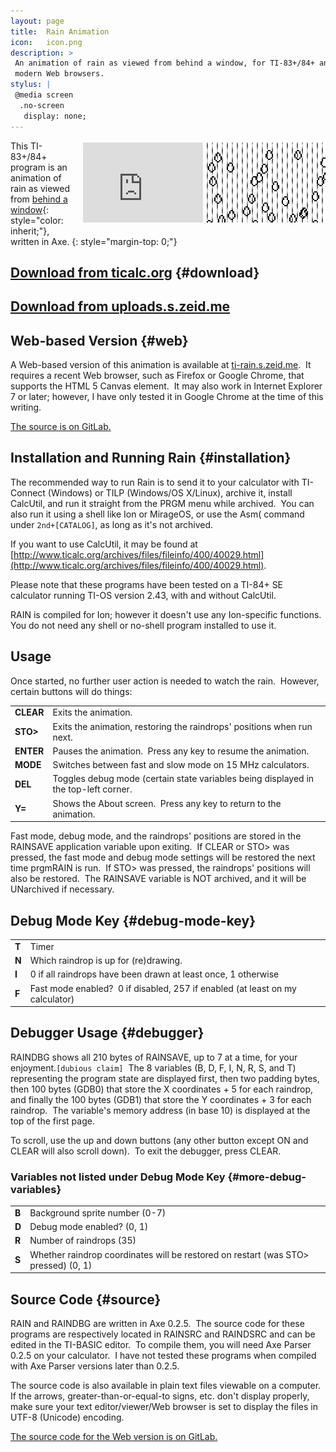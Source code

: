 ```yaml
---
layout: page
title:  Rain Animation
icon:   icon.png
description: >
 An animation of rain as viewed from behind a window, for TI-83+/84+ and
 modern Web browsers.
stylus: |
 @media screen
  .no-screen
   display: none;
---
```


<aside style="float: right; text-align: center; margin: 0.25em 0 1em 1em;">
 <iframe id="rain" src="https://ti-rain.s.zeid.me/#embed" class="no-print"
         style="width: 192px; height: 128px; border: none; background: transparent;">
  <img src="screenshot.png" alt="" />
 </iframe>
 <img src="screenshot.png" class="no-screen" alt="" />
</aside>

This TI-83+/84+ program is an animation of rain as viewed from
[behind a window](https://www.youtube.com/watch?v=Ubsxc77YPCs "I'm taking this song out of context a bit; Ludovico says that “[i]t describes the moment when you are looking through a window and you *see something happening outside that grabs your attention*” \(emphasis mine\), as opposed to just watching the rain."){: style="color: inherit;"},
written in Axe.
{: style="margin-top: 0;"}

## [Download from ticalc.org](http://www.ticalc.org/archives/files/fileinfo/429/42946.html) {#download}

## [Download from uploads.s.zeid.me](https://uploads.s.zeid.me/rain2.0.zip)

## Web-based Version {#web}

A Web-based version of this animation is available at
[ti-rain.s.zeid.me](https://ti-rain.s.zeid.me/).&nbsp; It requires a recent Web
browser, such as Firefox or Google Chrome, that supports the HTML 5 Canvas
element.&nbsp; It may also work in Internet Explorer 7 or later; however, I have only
tested it in Google Chrome at the time of this writing.

[The source is on GitLab.](https://code.s.zeid.me/ti-rain)

## Installation and Running Rain {#installation}

The recommended way to run Rain is to send it to your calculator with TI-Connect
(Windows) or TILP (Windows/OS X/Linux), archive it, install CalcUtil, and run it
straight from the PRGM menu while archived.&nbsp; You can also run it using a
shell like Ion or MirageOS, or use the Asm( command under `2nd+[CATALOG]`, as long
as it's not archived.

If you want to use CalcUtil, it may be found at
[http://www.ticalc.org/archives/files/fileinfo/400/40029.html](http://www.ticalc.org/archives/files/fileinfo/400/40029.html).

Please note that these programs have been tested on a TI-84+ SE calculator running
TI-OS version 2.43, with and without CalcUtil.

RAIN is compiled for Ion; however it doesn't use any Ion-specific functions.&nbsp;
You do not need any shell or no-shell program installed to use it.

## Usage

Once started, no further user action is needed to watch the rain.&nbsp;
However, certain buttons will do things:

<table>
 <tr>
  <td><strong>CLEAR</strong></td>
  <td>Exits the animation.</td>
 </tr>
 <tr>
  <td><strong>STO&gt;</strong></td>
  <td>Exits the animation, restoring the raindrops' positions when run next.</td>
 </tr>
 <tr>
  <td><strong>ENTER</strong></td>
  <td>Pauses the animation.&nbsp; Press any key to resume the animation.</td>
 </tr>
 <tr>
  <td><strong>MODE</strong></td>
  <td>Switches between fast and slow mode on 15 MHz calculators.</td>
 </tr>
 <tr>
  <td><strong>DEL</strong></td>
  <td>
   Toggles debug mode (certain state variables being displayed in the top-left
   corner.
  </td>
 </tr>
 <tr>
  <td><strong>Y=</strong></td>
  <td>Shows the About screen.&nbsp; Press any key to return to the animation.</td>
 </tr>
</table>

Fast mode, debug mode, and the raindrops' positions are stored in the RAINSAVE
application variable upon exiting.  If CLEAR or STO&gt; was pressed, the fast mode
and debug mode settings will be restored the next time prgmRAIN is run.&nbsp; If
STO&gt; was pressed, the raindrops' positions will also be restored.&nbsp; The
RAINSAVE variable is NOT archived, and it will be UNarchived if necessary.

## Debug Mode Key {#debug-mode-key}

<table>
 <tr>
  <td><strong>T</strong></td>
  <td>Timer</td>
 </tr>
 <tr>
  <td><strong>N</strong></td>
  <td>Which raindrop is up for (re)drawing.</td>
 </tr>
 <tr>
  <td><strong>I</strong></td>
  <td>0 if all raindrops have been drawn at least once, 1 otherwise</td>
 </tr>
 <tr>
  <td><strong>F</strong></td>
  <td>
   Fast mode enabled?&nbsp; 0 if disabled, 257 if enabled (at least on my
   calculator)
  </td>
 </tr>
</table>

## Debugger Usage {#debugger}

RAINDBG shows all 210 bytes of RAINSAVE, up to 7 at a time, for your
enjoyment.`[dubious claim]`&nbsp; The 8 variables (B, D, F, I, N, R, S, and T)
representing the program state are displayed first, then two padding bytes, then
100 bytes (GDB0) that store the X coordinates + 5 for each raindrop, and finally
the 100 bytes (GDB1) that store the Y coordinates + 3 for each raindrop.&nbsp;
The variable's memory address (in base 10) is displayed at the top of the first
page.

To scroll, use the up and down buttons (any other button except ON and CLEAR will
also scroll down).&nbsp; To exit the debugger, press CLEAR.

### Variables not listed under Debug Mode Key {#more-debug-variables}

<table>
 <tr>
  <td><strong>B</strong></td>
  <td>Background sprite number (0-7)</td>
 </tr>
 <tr>
  <td><strong>D</strong></td>
  <td>Debug mode enabled? (0, 1)</td>
 </tr>
 <tr>
  <td><strong>R</strong></td>
  <td>Number of raindrops (35)</td>
 </tr>
 <tr>
  <td><strong>S</strong></td>
  <td>
   Whether raindrop coordinates will be restored on restart (was STO&gt; pressed)
   (0, 1)
  </td>
 </tr>
</table>

## Source Code {#source}

RAIN and RAINDBG are written in Axe 0.2.5.&nbsp; The source code for these
programs are respectively located in RAINSRC and RAINDSRC and can be edited in
the TI-BASIC editor.&nbsp; To compile them, you will need Axe Parser 0.2.5 on
your calculator.&nbsp; I have not tested these programs when compiled with Axe
Parser versions later than 0.2.5.

The source code is also available in plain text files viewable on a
computer.&nbsp; If the arrows, greater-than-or-equal-to signs, etc. don't display
properly, make sure your text editor/viewer/Web browser is set to display the
files in UTF-8 (Unicode) encoding.

[The source code for the Web version is on GitLab.](https://code.s.zeid.me/ti-rain)
